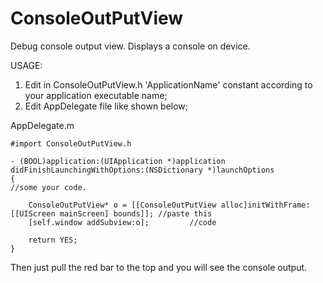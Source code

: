 ConsoleOutPutView
=================

Debug console output view. Displays a console on device.


USAGE:
1) Edit in ConsoleOutPutView.h 'ApplicationName' constant according to your application executable name;<br>
2) Edit AppDelegate file like shown below;

AppDelegate.m


```
#import ConsoleOutPutView.h

- (BOOL)application:(UIApplication *)application didFinishLaunchingWithOptions:(NSDictionary *)launchOptions
{
//some your code.

    ConsoleOutPutView* o = [[ConsoleOutPutView alloc]initWithFrame:[[UIScreen mainScreen] bounds]]; //paste this
    [self.window addSubview:o];         //code

    return YES;
}
```
Then just pull the red bar to the top and you will see the console output.